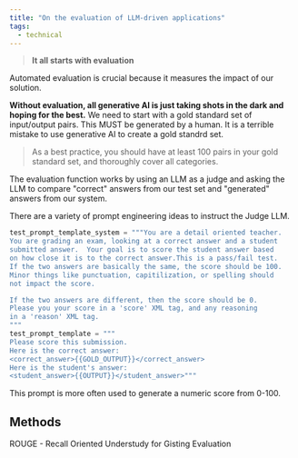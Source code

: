 ```yaml
---
title: "On the evaluation of LLM-driven applications"
tags:
  - technical
---
```


> **It all starts with evaluation**

Automated evaluation is crucial because it measures the impact of our solution. 

**Without evaluation, all generative AI is just taking shots in the dark and hoping for the best.** We need to start with a gold standard set of input/output pairs. This MUST be generated by a human. It is a terrible mistake to use generative AI to create a gold standrd set. 

> As a best practice, you should have at least 100 pairs in your gold standard set, and thoroughly cover all categories.

The evaluation function works by using an LLM as a judge and asking the LLM to compare "correct" answers from our test set and "generated" answers from our system. 

There are a variety of prompt engineering ideas to instruct the Judge LLM. 

```python
test_prompt_template_system = """You are a detail oriented teacher.  
You are grading an exam, looking at a correct answer and a student 
submitted answer.  Your goal is to score the student answer based 
on how close it is to the correct answer.This is a pass/fail test.  
If the two answers are basically the same, the score should be 100.
Minor things like punctuation, capitilization, or spelling should 
not impact the score.

If the two answers are different, then the score should be 0.
Please you your score in a 'score' XML tag, and any reasoning 
in a 'reason' XML tag.
"""
test_prompt_template = """
Please score this submission.
Here is the correct answer:
<correct_answer>{{GOLD_OUTPUT}}</correct_answer>
Here is the student's answer:
<student_answer>{{OUTPUT}}</student_answer>"""

```

This prompt is more often used to generate a numeric score from 0-100. 

## Methods

ROUGE - Recall Oriented Understudy for Gisting Evaluation
